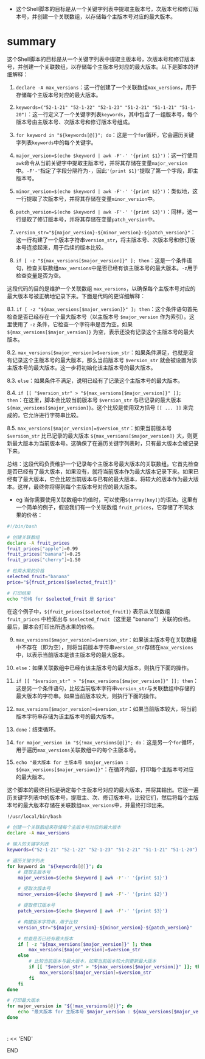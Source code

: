 
- 这个Shell脚本的目标是从一个关键字列表中提取主版本号，次版本号和修订版本号，并创建一个关联数组，以存储每个主版本号对应的最大版本。
# summary

这个Shell脚本的目标是从一个关键字列表中提取主版本号，次版本号和修订版本号，并创建一个关联数组，以存储每个主版本号对应的最大版本。以下是脚本的详细解释：

1. `declare -A max_versions`：这一行创建了一个关联数组`max_versions`，用于存储每个主版本号对应的最大版本。

2. `keywords=("52-1-21" "52-1-22" "52-1-23" "51-2-21" "51-1-21" "51-1-20")`：这一行定义了一个关键字列表`keywords`，其中包含了一组版本号，每个版本号由主版本号、次版本号和修订版本号组成。

3. `for keyword in "${keywords[@]}"; do`：这是一个`for`循环，它会遍历关键字列表`keywords`中的每个关键字。

4. `major_version=$(echo $keyword | awk -F'-' '{print $1}')`：这一行使用`awk`命令从当前关键字中提取主版本号，并将其存储在变量`major_version`中。`-F'-'`指定了字段分隔符为`-`，因此`'{print $1}'`提取了第一个字段，即主版本号。

5. `minor_version=$(echo $keyword | awk -F'-' '{print $2}')`：类似地，这一行提取了次版本号，并将其存储在变量`minor_version`中。

6. `patch_version=$(echo $keyword | awk -F'-' '{print $3}')`：同样，这一行提取了修订版本号，并将其存储在变量`patch_version`中。

7. `version_str="${major_version}-${minor_version}-${patch_version}"`：这一行构建了一个版本字符串`version_str`，将主版本号、次版本号和修订版本号连接起来，用于后续的版本比较。

8. `if [ -z "${max_versions[$major_version]}" ]; then`：这是一个条件语句，检查关联数组`max_versions`中是否已经有该主版本号的最大版本。`-z`用于检查变量是否为空。

这段代码的目的是维护一个关联数组 `max_versions`，以确保每个主版本号对应的最大版本号被正确地记录下来。下面是代码的更详细解释：

8.1. `if [ -z "${max_versions[$major_version]}" ]; then`：这个条件语句首先检查是否已经存在一个最大版本号（以主版本号 `$major_version` 作为索引）。这里使用了 `-z` 条件，它检查一个字符串是否为空。如果 `${max_versions[$major_version]}` 为空，表示还没有记录这个主版本号的最大版本。

8.2. `max_versions[$major_version]=$version_str`：如果条件满足，也就是没有记录这个主版本号的最大版本，那么当前版本号 `$version_str` 就会被设置为该主版本号的最大版本。这一步将初始化该主版本号的最大版本。

8.3. `else`：如果条件不满足，说明已经有了记录这个主版本号的最大版本。

8.4. `if [[ "$version_str" > "${max_versions[$major_version]}" ]]; then`：在这里，脚本会比较当前版本号 `$version_str` 与已记录的最大版本 `${max_versions[$major_version]}`。这个比较是使用双方括号 `[[ ... ]]` 来完成的，它允许进行字符串比较。

8.5. `max_versions[$major_version]=$version_str`：如果当前版本号 `$version_str` 比已记录的最大版本 `${max_versions[$major_version]}` 大，则更新最大版本为当前版本号。这确保了在遍历关键字列表时，只有最大版本会被记录下来。

总结：这段代码负责维护一个记录每个主版本号最大版本的关联数组。它首先检查是否已经有了最大版本，如果没有，就将当前版本作为最大版本记录下来。如果已经有了最大版本，它会比较当前版本与已有的最大版本，将较大的版本作为最大版本。这样，最终你将得到每个主版本号对应的最大版本。

- eg
当你需要使用关联数组中的值时，可以使用`${array[key]}`的语法。这里有一个简单的例子，假设我们有一个关联数组 `fruit_prices`，它存储了不同水果的价格：

```bash
#!/bin/bash

# 创建关联数组
declare -A fruit_prices
fruit_prices["apple"]=0.99
fruit_prices["banana"]=0.25
fruit_prices["cherry"]=1.50

# 检索水果的价格
selected_fruit="banana"
price="${fruit_prices[$selected_fruit]}"

# 打印结果
echo "价格 for $selected_fruit 是 $price"
```

在这个例子中，`${fruit_prices[$selected_fruit]}` 表示从关联数组 `fruit_prices` 中检索出与 `$selected_fruit`（这里是 "banana"）关联的价格。最后，脚本会打印出所选水果的价格。


9. `max_versions[$major_version]=$version_str`：如果该主版本号在关联数组中不存在（即为空），则将当前版本字符串`version_str`存储在`max_versions`中，以表示当前版本是该主版本号的最大版本。

10. `else`：如果关联数组中已经有该主版本号的最大版本，则执行下面的操作。

11. `if [[ "$version_str" > "${max_versions[$major_version]}" ]]; then`：这是另一个条件语句，比较当前版本字符串`version_str`与关联数组中存储的最大版本的字符串。如果当前版本较大，则执行下面的操作。

12. `max_versions[$major_version]=$version_str`：如果当前版本较大，将当前版本字符串存储为该主版本号的最大版本。

13. `done`：结束循环。

14. `for major_version in "${!max_versions[@]}"; do`：这是另一个`for`循环，用于遍历`max_versions`关联数组中的每个主版本号。

15. `echo "最大版本 for 主版本号 $major_version : ${max_versions[$major_version]}"`：在循环内部，打印每个主版本号对应的最大版本。

这个脚本的最终目标是确定每个主版本号对应的最大版本，并将其输出。它逐一遍历关键字列表中的版本号，提取主、次、修订版本号，比较它们，然后将每个主版本号的最大版本存储在关联数组`max_versions`中，并最终打印出来。
```bash
!/usr/local/bin/bash

# 创建一个关联数组来存储每个主版本号对应的最大版本
declare -A max_versions

# 输入的关键字列表
keywords=("52-1-21" "52-1-22" "52-1-23" "51-2-21" "51-1-21" "51-1-20")

# 遍历关键字列表
for keyword in "${keywords[@]}"; do
    # 提取主版本号
    major_version=$(echo $keyword | awk -F'-' '{print $1}')

    # 提取次版本号
    minor_version=$(echo $keyword | awk -F'-' '{print $2}')

    # 提取修订版本号
    patch_version=$(echo $keyword | awk -F'-' '{print $3}')

    # 构建版本字符串，用于比较
    version_str="${major_version}-${minor_version}-${patch_version}"

    # 检查是否已经有最大版本
    if [ -z "${max_versions[$major_version]}" ]; then
        max_versions[$major_version]=$version_str
    else
        # 比较当前版本与最大版本，如果当前版本较大则更新最大版本
        if [[ "$version_str" > "${max_versions[$major_version]}" ]]; then
            max_versions[$major_version]=$version_str
        fi
    fi
done

# 打印最大版本
for major_version in "${!max_versions[@]}"; do
    echo "最大版本 for 主版本号 $major_version : ${max_versions[$major_version]}"
done
```
#

: << 'END'

END
